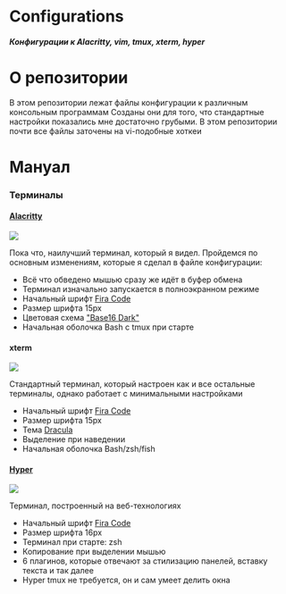 # Configurations

##### Конфигурации к Alacritty, vim, tmux, xterm, hyper

# О репозитории

В этом репозитории лежат файлы конфигурации к различным консольным программам
Созданы они для того, что стандартные настройки показались мне достаточно грубыми. В этом репозитории почти все файлы заточены на vi-подобные хоткеи

# Мануал

### Терминалы

#### [Alacritty](https://github.com/alacritty/alacritty)

![](https://github.com/Username77177/Configurations/tree/master/img/Alacritty.png)

Пока что, наилучший терминал, который я видел. Пройдемся по основным изменениям, которые я сделал в файле конфигурации:

- Всё что обведено мышью сразу же идёт в буфер обмена
- Терминал изначально запускается в полноэкранном режиме
- Начальный шрифт [Fira Code](https://github.com/tonsky/FiraCode)
- Размер шрифта 15px
- Цветовая схема ["Base16 Dark"](https://github.com/eendroroy/alacritty-theme)
- Начальная оболочка Bash с tmux при старте

#### xterm

![](https://github.com/Username77177/Configurations/tree/master/img/Xterm.png)

Стандартный терминал, который настроен как и все остальные терминалы, однако работает с минимальными настройками

- Начальный шрифт [Fira Code](https://github.com/tonsky/FiraCode)
- Размер шрифта 15px
- Тема [Dracula](https://github.com/dracula/xresources)
- Выделение при наведении
- Начальная оболочка Bash/zsh/fish

#### [Hyper](https://hyper.is/)

![](https://github.com/Username77177/Configurations/tree/master/img/Hyper.png)

Терминал, построенный на веб-технологиях

- Начальный шрифт [Fira Code](https://github.com/tonsky/FiraCode)
- Размер шрифта 16px
- Терминал при старте: zsh
- Копирование при выделении мышью
- 6 плагинов, которые отвечают за стилизацию панелей, вставку текста и так далее
- Hyper tmux не требуется, он и сам умеет делить окна
